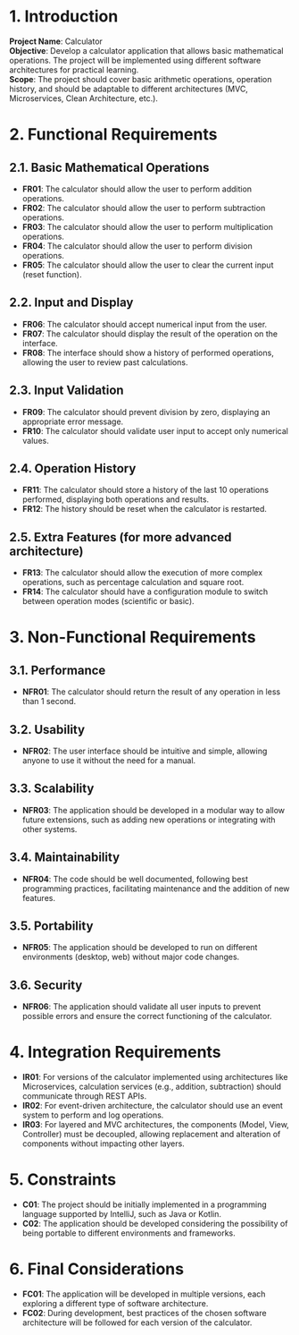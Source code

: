 # 1. Introduction
**Project Name**: Calculator  
**Objective**: Develop a calculator application that allows basic mathematical operations. The project will be implemented using different software architectures for practical learning.  
**Scope**: The project should cover basic arithmetic operations, operation history, and should be adaptable to different architectures (MVC, Microservices, Clean Architecture, etc.).

# 2. Functional Requirements

## 2.1. Basic Mathematical Operations
- **FR01**: The calculator should allow the user to perform addition operations.
- **FR02**: The calculator should allow the user to perform subtraction operations.
- **FR03**: The calculator should allow the user to perform multiplication operations.
- **FR04**: The calculator should allow the user to perform division operations.
- **FR05**: The calculator should allow the user to clear the current input (reset function).

## 2.2. Input and Display
- **FR06**: The calculator should accept numerical input from the user.
- **FR07**: The calculator should display the result of the operation on the interface.
- **FR08**: The interface should show a history of performed operations, allowing the user to review past calculations.

## 2.3. Input Validation
- **FR09**: The calculator should prevent division by zero, displaying an appropriate error message.
- **FR10**: The calculator should validate user input to accept only numerical values.

## 2.4. Operation History
- **FR11**: The calculator should store a history of the last 10 operations performed, displaying both operations and results.
- **FR12**: The history should be reset when the calculator is restarted.

## 2.5. Extra Features (for more advanced architecture)
- **FR13**: The calculator should allow the execution of more complex operations, such as percentage calculation and square root.
- **FR14**: The calculator should have a configuration module to switch between operation modes (scientific or basic).

# 3. Non-Functional Requirements

## 3.1. Performance
- **NFR01**: The calculator should return the result of any operation in less than 1 second.

## 3.2. Usability
- **NFR02**: The user interface should be intuitive and simple, allowing anyone to use it without the need for a manual.

## 3.3. Scalability
- **NFR03**: The application should be developed in a modular way to allow future extensions, such as adding new operations or integrating with other systems.

## 3.4. Maintainability
- **NFR04**: The code should be well documented, following best programming practices, facilitating maintenance and the addition of new features.

## 3.5. Portability
- **NFR05**: The application should be developed to run on different environments (desktop, web) without major code changes.

## 3.6. Security
- **NFR06**: The application should validate all user inputs to prevent possible errors and ensure the correct functioning of the calculator.

# 4. Integration Requirements
- **IR01**: For versions of the calculator implemented using architectures like Microservices, calculation services (e.g., addition, subtraction) should communicate through REST APIs.
- **IR02**: For event-driven architecture, the calculator should use an event system to perform and log operations.
- **IR03**: For layered and MVC architectures, the components (Model, View, Controller) must be decoupled, allowing replacement and alteration of components without impacting other layers.

# 5. Constraints
- **C01**: The project should be initially implemented in a programming language supported by IntelliJ, such as Java or Kotlin.
- **C02**: The application should be developed considering the possibility of being portable to different environments and frameworks.

# 6. Final Considerations
- **FC01**: The application will be developed in multiple versions, each exploring a different type of software architecture.
- **FC02**: During development, best practices of the chosen software architecture will be followed for each version of the calculator.
